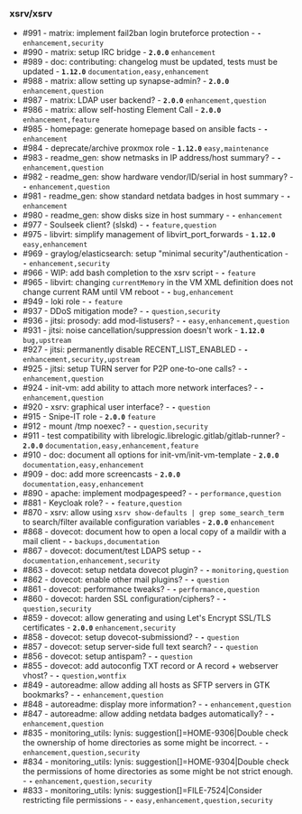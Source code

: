 <!-- This file is automatically generated by "make update_todo" -->

### xsrv/xsrv

- #991 - matrix: implement fail2ban login bruteforce protection - **`-`** `enhancement,security`
- #990 - matrix: setup IRC bridge - **`2.0.0`** `enhancement`
- #989 - doc: contributing: changelog must be updated, tests must be updated - **`1.12.0`** `documentation,easy,enhancement`
- #988 - matrix: allow setting up synapse-admin? - **`2.0.0`** `enhancement,question`
- #987 - matrix: LDAP user backend? - **`2.0.0`** `enhancement,question`
- #986 - matrix: allow self-hosting Element Call - **`2.0.0`** `enhancement,feature`
- #985 - homepage: generate homepage based on ansible facts - **`-`** `enhancement`
- #984 - deprecate/archive proxmox role - **`1.12.0`** `easy,maintenance`
- #983 - readme_gen: show netmasks in IP address/host summary? - **`-`** `enhancement,question`
- #982 - readme_gen: show hardware vendor/ID/serial in host summary? - **`-`** `enhancement,question`
- #981 - readme_gen: show standard netdata badges in host summary - **`-`** `enhancement`
- #980 - readme_gen: show disks size in host summary - **`-`** `enhancement`
- #977 - Soulseek client? (slskd) - **`-`** `feature,question`
- #975 - libvirt: simplify management of libvirt_port_forwards - **`1.12.0`** `easy,enhancement`
- #969 - graylog/elasticsearch: setup "minimal security"/authentication - **`-`** `enhancement,security`
- #966 - WIP: add bash completion to the xsrv script - **`-`** `feature`
- #965 - libvirt: changing `currentMemory` in the VM XML definition does not change current RAM until VM reboot - **`-`** `bug,enhancement`
- #949 - loki role - **`-`** `feature`
- #937 - DDoS mitigation mode? - **`-`** `question,security`
- #936 - jitsi: prosody: add mod-listusers? - **`-`** `easy,enhancement,question`
- #931 - jitsi: noise cancellation/suppression doesn't work - **`1.12.0`** `bug,upstream`
- #927 - jitsi: permanently disable RECENT_LIST_ENABLED - **`-`** `enhancement,security,upstream`
- #925 - jitsi: setup TURN server for P2P one-to-one calls? - **`-`** `enhancement,question`
- #924 - init-vm: add ability to attach more network interfaces? - **`-`** `enhancement,question`
- #920 - xsrv: graphical user interface? - **`-`** `question`
- #915 - Snipe-IT role - **`2.0.0`** `feature`
- #912 - mount /tmp noexec? - **`-`** `question,security`
- #911 - test compatibility with librelogic.librelogic.gitlab/gitlab-runner? - **`2.0.0`** `documentation,easy,enhancement,feature`
- #910 - doc: document all options for init-vm/init-vm-template - **`2.0.0`** `documentation,easy,enhancement`
- #909 - doc: add more screencasts - **`2.0.0`** `documentation,easy,enhancement`
- #890 - apache: implement modpagespeed? - **`-`** `performance,question`
- #881 - Keycloak role? - **`-`** `feature,question`
- #870 - xsrv: allow using `xsrv show-defaults | grep some_search_term` to search/filter available configuration variables - **`2.0.0`** `enhancement`
- #868 - dovecot: document how to open a local copy of a maildir with a mail client - **`-`** `backups,documentation`
- #867 - dovecot: document/test LDAPS setup - **`-`** `documentation,enhancement,security`
- #863 - dovecot: setup netdata dovecot plugin? - **`-`** `monitoring,question`
- #862 - dovecot: enable other mail plugins? - **`-`** `question`
- #861 - dovecot: performance tweaks? - **`-`** `performance,question`
- #860 - dovecot: harden SSL configuration/ciphers? - **`-`** `question,security`
- #859 - dovecot: allow generating and using Let's Encrypt SSL/TLS certificates - **`2.0.0`** `enhancement,security`
- #858 - dovecot: setup dovecot-submissiond? - **`-`** `question`
- #857 - dovecot: setup server-side full text search? - **`-`** `question`
- #856 - dovecot: setup antispam? - **`-`** `question`
- #855 - dovecot: add autoconfig TXT record or A record + webserver vhost? - **`-`** `question,wontfix`
- #849 - autoreadme: allow adding all hosts as SFTP servers in GTK bookmarks? - **`-`** `enhancement,question`
- #848 - autoreadme: display more information? - **`-`** `enhancement,question`
- #847 - autoreadme: allow adding netdata badges automatically? - **`-`** `enhancement,question`
- #835 - monitoring_utils: lynis: suggestion[]=HOME-9306|Double check the ownership of home directories as some might be incorrect. - **`-`** `enhancement,question,security`
- #834 - monitoring_utils: lynis: suggestion[]=HOME-9304|Double check the permissions of home directories as some might be not strict enough. - **`-`** `enhancement,question,security`
- #833 - monitoring_utils: lynis: suggestion[]=FILE-7524|Consider restricting file permissions - **`-`** `easy,enhancement,question,security`
